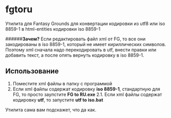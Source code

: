 # fgtoru

Утилита для Fantasy Grounds для конвертации кодировки из utf8 или iso 8859-1 в html-entities кодировки iso 8859-1

######**Зачем?** 
Если редактировать файл xml от FG, то все они закодированы в iso 8859-1, который не имеет кириллических символов. Поэтому xml сначала надо перекодировать в utf, внести правки или добавить текст, а после опять вернуть кодировку в iso 8859-1.

## Использование

1. Поместите xml файлы в папку с программой
2. Если xml файлы содержат кодировку **iso 8859-1**, стандартную для FG, то просто заупстите **FG to RU.exe**
2.1. Если xml файлы содержат кодировку **utf**, то запустите **utf to iso.bat**

Утилита сама вам подскажет, что да как.
